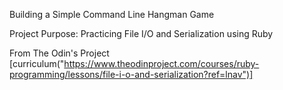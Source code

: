 Building a Simple Command Line Hangman Game

Project Purpose: Practicing File I/O and Serialization using Ruby

From The Odin's Project [curriculum("https://www.theodinproject.com/courses/ruby-programming/lessons/file-i-o-and-serialization?ref=lnav")]